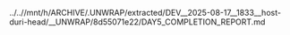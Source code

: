 ../..//mnt/h/ARCHIVE/.UNWRAP/extracted/DEV__2025-08-17__1833__host-duri-head/__UNWRAP/8d55071e22/DAY5_COMPLETION_REPORT.md